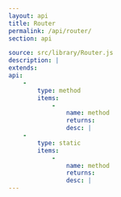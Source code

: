 ```yaml
---
layout: api
title: Router
permalink: /api/router/
section: api

source: src/library/Router.js
description: |
extends:
api:
    -
        type: method
        items:
            -
                name: method
                returns:
                desc: |
    -
        type: static
        items:
            -
                name: method
                returns:
                desc: |
---
```

